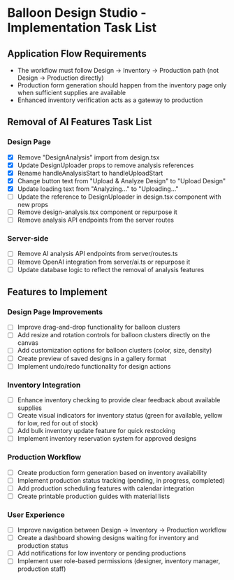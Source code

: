 # Balloon Design Studio - Implementation Task List

## Application Flow Requirements
- The workflow must follow Design → Inventory → Production path (not Design → Production directly)
- Production form generation should happen from the inventory page only when sufficient supplies are available
- Enhanced inventory verification acts as a gateway to production

## Removal of AI Features Task List

### Design Page
- [x] Remove "DesignAnalysis" import from design.tsx
- [x] Update DesignUploader props to remove analysis references
- [x] Rename handleAnalysisStart to handleUploadStart
- [x] Change button text from "Upload & Analyze Design" to "Upload Design"
- [x] Update loading text from "Analyzing..." to "Uploading..."
- [ ] Update the reference to DesignUploader in design.tsx component with new props
- [ ] Remove design-analysis.tsx component or repurpose it
- [ ] Remove analysis API endpoints from the server routes

### Server-side
- [ ] Remove AI analysis API endpoints from server/routes.ts
- [ ] Remove OpenAI integration from server/ai.ts or repurpose it
- [ ] Update database logic to reflect the removal of analysis features

## Features to Implement

### Design Page Improvements
- [ ] Improve drag-and-drop functionality for balloon clusters
- [ ] Add resize and rotation controls for balloon clusters directly on the canvas
- [ ] Add customization options for balloon clusters (color, size, density)
- [ ] Create preview of saved designs in a gallery format
- [ ] Implement undo/redo functionality for design actions

### Inventory Integration
- [ ] Enhance inventory checking to provide clear feedback about available supplies
- [ ] Create visual indicators for inventory status (green for available, yellow for low, red for out of stock)
- [ ] Add bulk inventory update feature for quick restocking
- [ ] Implement inventory reservation system for approved designs

### Production Workflow
- [ ] Create production form generation based on inventory availability
- [ ] Implement production status tracking (pending, in progress, completed)
- [ ] Add production scheduling features with calendar integration
- [ ] Create printable production guides with material lists

### User Experience
- [ ] Improve navigation between Design → Inventory → Production workflow
- [ ] Create a dashboard showing designs waiting for inventory and production status
- [ ] Add notifications for low inventory or pending productions
- [ ] Implement user role-based permissions (designer, inventory manager, production staff)